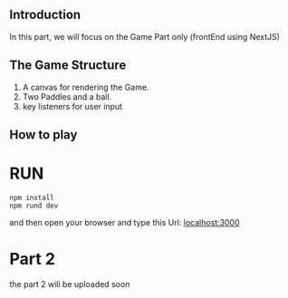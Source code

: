 ## Introduction
In this part, we will focus on the Game Part only (frontEnd using NextJS)

## The Game Structure
1. A canvas for rendering the Game.
2. Two Paddles and a ball.
3. key listeners for user input

## How to play
 # RUN
 ```
 npm install
 npm rund dev

 ```
  and then open your browser and type this Url:  [localhost:3000](http://localhost:3000/)

  # Part 2

  the part 2 will be uploaded soon

